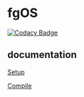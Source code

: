 # fgOS

[![Codacy Badge](https://api.codacy.com/project/badge/Grade/18f5685584a04c73860fdb5918fc6f35)](https://app.codacy.com/gh/fgsoftware1/fgOS-BETA?utm_source=github.com&utm_medium=referral&utm_content=fgsoftware1/fgOS-BETA&utm_campaign=Badge_Grade_Settings)

## documentation

[Setup](https://github.com/fgsoftware1/fgOS-BETA/blob/master/docs/setup.rst)

[Compile](https://github.com/fgsoftware1/fgOS-BETA/blob/master/docs/build.rst)
